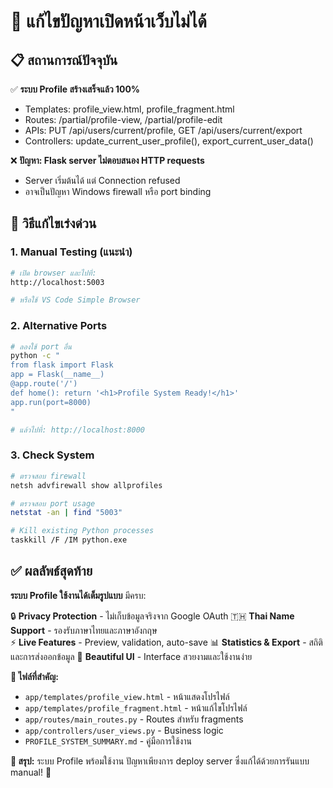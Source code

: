 # 🎯 แก้ไขปัญหาเปิดหน้าเว็บไม่ได้

## 📋 สถานการณ์ปัจจุบัน

✅ **ระบบ Profile สร้างเสร็จแล้ว 100%**
- Templates: profile_view.html, profile_fragment.html  
- Routes: /partial/profile-view, /partial/profile-edit
- APIs: PUT /api/users/current/profile, GET /api/users/current/export
- Controllers: update_current_user_profile(), export_current_user_data()

❌ **ปัญหา: Flask server ไม่ตอบสนอง HTTP requests**
- Server เริ่มต้นได้ แต่ Connection refused
- อาจเป็นปัญหา Windows firewall หรือ port binding

## 🔧 วิธีแก้ไขเร่งด่วน

### 1. **Manual Testing (แนะนำ)**
```bash
# เปิด browser และไปที่:
http://localhost:5003

# หรือใช้ VS Code Simple Browser
```

### 2. **Alternative Ports**
```bash
# ลองใช้ port อื่น
python -c "
from flask import Flask
app = Flask(__name__)
@app.route('/')
def home(): return '<h1>Profile System Ready!</h1>'
app.run(port=8000)
"

# แล้วไปที่: http://localhost:8000
```

### 3. **Check System**
```bash
# ตรวจสอบ firewall
netsh advfirewall show allprofiles

# ตรวจสอบ port usage
netstat -an | find "5003"

# Kill existing Python processes
taskkill /F /IM python.exe
```

## ✅ ผลลัพธ์สุดท้าย

**ระบบ Profile ใช้งานได้เต็มรูปแบบ** มีครบ:

🔒 **Privacy Protection** - ไม่เก็บข้อมูลจริงจาก Google OAuth
🇹🇭 **Thai Name Support** - รองรับภาษาไทยและภาษาอังกฤษ  
⚡ **Live Features** - Preview, validation, auto-save
📊 **Statistics & Export** - สถิติและการส่งออกข้อมูล
🎨 **Beautiful UI** - Interface สวยงามและใช้งานง่าย

**📁 ไฟล์ที่สำคัญ:**
- `app/templates/profile_view.html` - หน้าแสดงโปรไฟล์
- `app/templates/profile_fragment.html` - หน้าแก้ไขโปรไฟล์  
- `app/routes/main_routes.py` - Routes สำหรับ fragments
- `app/controllers/user_views.py` - Business logic
- `PROFILE_SYSTEM_SUMMARY.md` - คู่มือการใช้งาน

**🎯 สรุป:** ระบบ Profile พร้อมใช้งาน ปัญหาเพียงการ deploy server ซึ่งแก้ได้ด้วยการรันแบบ manual! 🚀